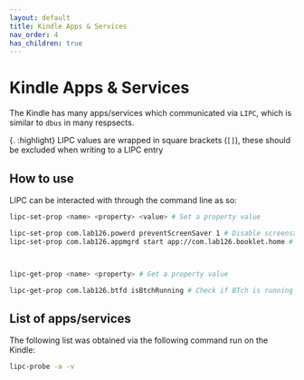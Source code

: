 ```yaml
---
layout: default
title: Kindle Apps & Services
nav_order: 4
has_children: true
---
```


# Kindle Apps & Services
The Kindle has many apps/services which communicated via `LIPC`, which is similar to `dbus` in many respsects.

{. :highlight}
LIPC values are wrapped in square brackets (`[]`), these should be excluded when writing to a LIPC entry

## How to use
LIPC can be interacted with through the command line as so:
~~~bash
lipc-set-prop <name> <property> <value> # Set a property value

lipc-set-prop com.lab126.powerd preventScreenSaver 1 # Disable screensaver
lipc-set-prop com.lab126.appmgrd start app://com.lab126.booklet.home # Open the home "app"



lipc-get-prop <name> <property> # Get a property value

lipc-get-prop com.lab126.btfd isBtchRunning # Check if BTch is running
~~~


## List of apps/services
The following list was obtained via the following command run on the Kindle:
~~~bash
lipc-probe -a -v
~~~